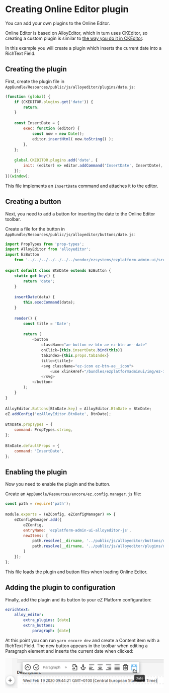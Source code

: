 # Creating Online Editor plugin

You can add your own plugins to the Online Editor.

Online Editor is based on AlloyEditor, which in turn uses CKEditor,
so creating a custom plugin is similar to [the way you do it in CKEditor](https://ckeditor.com/docs/ckeditor4/latest/guide/plugin_sdk_sample.html).

In this example you will create a plugin which inserts the current date into a RichText Field.

## Creating the plugin

First, create the plugin file in `AppBundle/Resources/public/js/alloyeditor/plugins/date.js`:

``` js
(function (global) {
    if (CKEDITOR.plugins.get('date')) {
        return;
    }

    const InsertDate = {
        exec: function (editor) {
            const now = new Date();
            editor.insertHtml( now.toString() );
        },
    };
    
    global.CKEDITOR.plugins.add('date', {
        init: (editor) => editor.addCommand('InsertDate', InsertDate),
    });
})(window);
```

This file implements an `InsertDate` command and attaches it to the editor.

## Creating a button

Next, you need to add a button for inserting the date to the Online Editor toolbar.

Create a file for the button in `AppBundle/Resources/public/js/alloyeditor/buttons/date.js`:

``` js
import PropTypes from 'prop-types';
import AlloyEditor from 'alloyeditor';
import EzButton
    from '../../../../../../../vendor/ezsystems/ezplatform-admin-ui/src/bundle/Resources/public/js/alloyeditor/src/base/ez-button.js';

export default class BtnDate extends EzButton {
    static get key() {
        return 'date';
    }

    insertDate(data) {
        this.execCommand(data);
    }

    render() {
        const title = 'Date';

        return (
            <button
                className="ae-button ez-btn-ae ez-btn-ae--date"
                onClick={this.insertDate.bind(this)}
                tabIndex={this.props.tabIndex}
                title={title}>
                <svg className="ez-icon ez-btn-ae__icon">
                    <use xlinkHref="/bundles/ezplatformadminui/img/ez-icons.svg#date" />
                </svg>
            </button>
        );
    }
}

AlloyEditor.Buttons[BtnDate.key] = AlloyEditor.BtnDate = BtnDate;
eZ.addConfig('ezAlloyEditor.BtnDate', BtnDate);

BtnDate.propTypes = {
    command: PropTypes.string,
};

BtnDate.defaultProps = {
    command: 'InsertDate',
};
```

## Enabling the plugin

Now you need to enable the plugin and the button.

Create an `AppBundle/Resources/encore/ez.config.manager.js` file:

``` js
const path = require('path');

module.exports = (eZConfig, eZConfigManager) => {
    eZConfigManager.add({
        eZConfig,
        entryName: 'ezplatform-admin-ui-alloyeditor-js',
        newItems: [
            path.resolve(__dirname, '../public/js/alloyeditor/buttons/date.js'),
            path.resolve(__dirname, '../public/js/alloyeditor/plugins/date.js'),
        ]
    });
};
```

This file loads the plugin and button files when loading Online Editor.

## Adding the plugin to configuration

Finally, add the plugin and its button to your eZ Platform configuration:

``` yaml
ezrichtext:
    alloy_editor:
        extra_plugins: [date]
        extra_buttons:
            paragraph: [date]
```

At this point you can run `yarn encore dev` and create a Content item with a RichText Field.
The new button appears in the toolbar when editing a Paragraph element and inserts the current date when clicked:

![Custom plugin inserting the current date into RichText](img/oe_custom_plugin.png)
